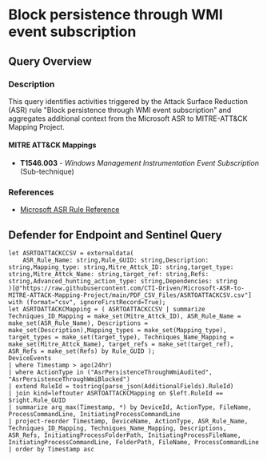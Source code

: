 # Block persistence through WMI event subscription

## Query Overview

### Description
This query identifies activities triggered by the Attack Surface Reduction (ASR) rule "Block persistence through WMI event subscription" and aggregates additional context from the Microsoft ASR to MITRE-ATT&CK Mapping Project.

#### MITRE ATT&CK Mappings
- **T1546.003** - *Windows Management Instrumentation Event Subscription* (Sub-technique)
		
### References
- [Microsoft ASR Rule Reference](https://learn.microsoft.com/en-us/defender-endpoint/attack-surface-reduction-rules-reference#block-persistence-through-wmi-event-subscription)

## Defender for Endpoint and Sentinel Query

```kusto
let ASRTOATTACKCCSV = externaldata(
    ASR_Rule_Name: string,Rule_GUID: string,Description: string,Mapping_type: string,Mitre_Attck_ID: string,target_type: string,Mitre_Attck_Name: string,target_ref: string,Refs: string,Advanced_hunting_action_type: string,Dependencies: string
)[@"https://raw.githubusercontent.com/CTI-Driven/Microsoft-ASR-to-MITRE-ATTACK-Mapping-Project/main/PDF_CSV_Files/ASRTOATTACKCSV.csv"]
with (format="csv", ignoreFirstRecord=True);
let ASRTOATTACKCMapping = ( ASRTOATTACKCCSV | summarize Techniques_ID_Mapping = make_set(Mitre_Attck_ID), ASR_Rule_Name = make_set(ASR_Rule_Name), Descriptions = make_set(Description),Mapping_types = make_set(Mapping_type), target_types = make_set(target_type), Techniques_Name_Mapping = make_set(Mitre_Attck_Name), target_refs = make_set(target_ref), ASR_Refs = make_set(Refs) by Rule_GUID );
DeviceEvents
| where Timestamp > ago(24hr)
| where ActionType in ("AsrPersistenceThroughWmiAudited", "AsrPersistenceThroughWmiBlocked")
| extend RuleId = tostring(parse_json(AdditionalFields).RuleId)
| join kind=leftouter ASRTOATTACKCMapping on $left.RuleId == $right.Rule_GUID
| summarize arg_max(Timestamp, *) by DeviceId, ActionType, FileName, ProcessCommandLine, InitiatingProcessCommandLine
| project-reorder Timestamp, DeviceName, ActionType, ASR_Rule_Name, Techniques_ID_Mapping, Techniques_Name_Mapping, Descriptions, ASR_Refs, InitiatingProcessFolderPath, InitiatingProcessFileName, InitiatingProcessCommandLine, FolderPath, FileName, ProcessCommandLine
| order by Timestamp asc 